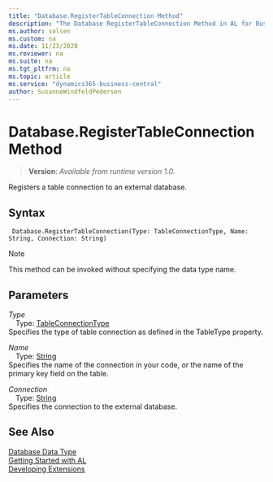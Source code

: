 ```yaml
---
title: "Database.RegisterTableConnection Method"
description: "The Database RegisterTableConnection Method in AL for Business Central"
ms.author: solsen
ms.custom: na
ms.date: 11/23/2020
ms.reviewer: na
ms.suite: na
ms.tgt_pltfrm: na
ms.topic: article
ms.service: "dynamics365-business-central"
author: SusanneWindfeldPedersen
---
```

[//]: # (START>DO_NOT_EDIT)
[//]: # (IMPORTANT:Do not edit any of the content between here and the END>DO_NOT_EDIT.)
[//]: # (Any modifications should be made in the .xml files in the ModernDev repo.)
# Database.RegisterTableConnection Method
> **Version**: _Available from runtime version 1.0._

Registers a table connection to an external database.


## Syntax
```
 Database.RegisterTableConnection(Type: TableConnectionType, Name: String, Connection: String)
```
> [!NOTE]
> This method can be invoked without specifying the data type name.
## Parameters
*Type*  
&emsp;Type: [TableConnectionType](../tableconnectiontype/tableconnectiontype-option.md)  
Specifies the type of table connection as defined in the TableType property.
        
*Name*  
&emsp;Type: [String](../string/string-data-type.md)  
Specifies the name of the connection in your code, or the name of the primary key field on the table.
        
*Connection*  
&emsp;Type: [String](../string/string-data-type.md)  
Specifies the connection to the external database.  



[//]: # (IMPORTANT: END>DO_NOT_EDIT)
## See Also
[Database Data Type](database-data-type.md)  
[Getting Started with AL](../../devenv-get-started.md)  
[Developing Extensions](../../devenv-dev-overview.md)